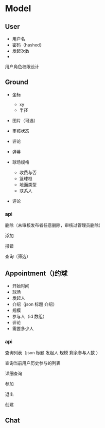 # Model

## User

- 用户名
- 密码（hashed）
- 发起次数
-

用户角色权限设计

## Ground

- 坐标

  - xy
  - 半径
- 图片（可选）
- 审核状态
- 评论
- 弹幕
- 球场规格

  - 收费与否
  - 篮球框
  - 地面类型
  - 联系人
- 评论

### api

删除（未审核发布者任意删除，审核过管理员删除）

添加

报错

查询（筛选）

## Appointment（)约球

- 开始时间
- 球场
- 发起人
- 介绍（json 标题 介绍）
- 规模
- 参与人（id 数组）
- 评论
- 需要多少人

### api

查询列表（json 标题 发起人 规模 剩余参与人数 ）

查询当前用户历史参与的列表

详细查询

参加

退出

创建

## Chat
